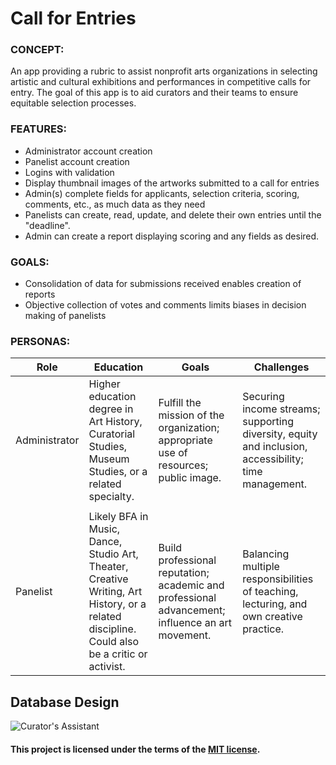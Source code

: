# Call for Entries

### CONCEPT:

An app providing a rubric to assist nonprofit arts organizations in selecting artistic and cultural exhibitions and performances in competitive calls for entry. The goal of this app is to aid curators and their teams to ensure equitable selection processes.

### FEATURES:

- Administrator account creation
- Panelist account creation
- Logins with validation
- Display thumbnail images of the artworks submitted to a call for entries
- Admin(s) complete fields for applicants, selection criteria, scoring, comments, etc., as much data as they need
- Panelists can create, read, update, and delete their own entries until the "deadline".
- Admin can create a report displaying scoring and any fields as desired.

### GOALS: 

- Consolidation of data for submissions received enables creation of reports
- Objective collection of votes and comments limits biases in decision making of panelists

### PERSONAS:

| Role | Education | Goals | Challenges |
| --- | ------ | -------- | ----------- | 
| Administrator | Higher education degree in Art History, Curatorial Studies, Museum Studies, or a related specialty. |  Fulfill the mission of the organization; appropriate use of resources; public image. | Securing income streams; supporting diversity, equity and inclusion, accessibility; time management. |
|    |       |       |      |  
| Panelist | Likely BFA in Music, Dance, Studio Art, Theater, Creative Writing, Art History, or a related discipline. Could also be a critic or activist. | Build professional reputation; academic and professional advancement; influence an art movement. | Balancing multiple responsibilities of teaching, lecturing, and own creative practice. |



## Database Design

![Curator's Assistant](https://user-images.githubusercontent.com/11914762/159535642-13b74456-1df3-45be-a0ed-f423373ca20c.png)



#### This project is licensed under the terms of the [MIT license](https://choosealicense.com/licenses/mit/#).
